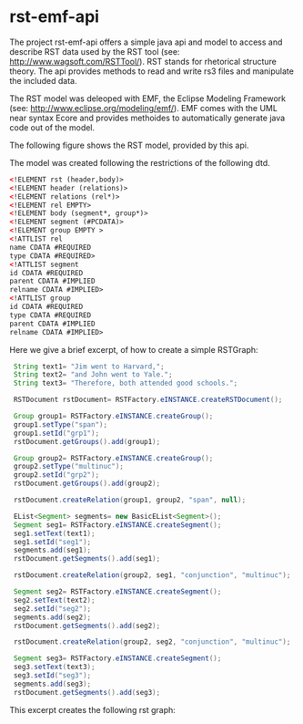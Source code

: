 # rst-emf-api

The project rst-emf-api offers a simple java api and model to access and describe RST data used by the RST tool (see: http://www.wagsoft.com/RSTTool/).
RST stands for rhetorical structure theory. The api provides methods to read and write rs3 files and manipulate the included data.

The RST model was deleoped with EMF, the Eclipse Modeling Framework (see: http://www.eclipse.org/modeling/emf/). EMF comes with the UML near syntax Ecore and provides methoides to automatically generate java code out of the model.

The following figure shows the RST model, provided by this api.

The model was created following the restrictions of the following dtd.


```xml
<!ELEMENT rst (header,body)>
<!ELEMENT header (relations)>
<!ELEMENT relations (rel*)>
<!ELEMENT rel EMPTY>
<!ELEMENT body (segment*, group*)>
<!ELEMENT segment (#PCDATA)>
<!ELEMENT group EMPTY >
<!ATTLIST rel
name CDATA #REQUIRED
type CDATA #REQUIRED>
<!ATTLIST segment
id CDATA #REQUIRED
parent CDATA #IMPLIED
relname CDATA #IMPLIED>
<!ATTLIST group
id CDATA #REQUIRED
type CDATA #REQUIRED
parent CDATA #IMPLIED
relname CDATA #IMPLIED>
```

Here we give a brief excerpt, of how to create a simple RSTGraph:

```java
 String text1= "Jim went to Harvard,";
 String text2= "and John went to Yale.";
 String text3= "Therefore, both attended good schools.";

 RSTDocument rstDocument= RSTFactory.eINSTANCE.createRSTDocument();

 Group group1= RSTFactory.eINSTANCE.createGroup();
 group1.setType("span");
 group1.setId("grp1");
 rstDocument.getGroups().add(group1);

 Group group2= RSTFactory.eINSTANCE.createGroup();
 group2.setType("multinuc");
 group2.setId("grp2");
 rstDocument.getGroups().add(group2);

 rstDocument.createRelation(group1, group2, "span", null);

 EList<Segment> segments= new BasicEList<Segment>();
 Segment seg1= RSTFactory.eINSTANCE.createSegment();
 seg1.setText(text1);
 seg1.setId("seg1");
 segments.add(seg1);
 rstDocument.getSegments().add(seg1);

 rstDocument.createRelation(group2, seg1, "conjunction", "multinuc");

 Segment seg2= RSTFactory.eINSTANCE.createSegment();
 seg2.setText(text2);
 seg2.setId("seg2");
 segments.add(seg2);
 rstDocument.getSegments().add(seg2);

 rstDocument.createRelation(group2, seg2, "conjunction", "multinuc");

 Segment seg3= RSTFactory.eINSTANCE.createSegment();
 seg3.setText(text3);
 seg3.setId("seg3");
 segments.add(seg3);
 rstDocument.getSegments().add(seg3);
```
This excerpt creates the following rst graph:
